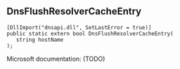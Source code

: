 ## DnsFlushResolverCacheEntry

```
[DllImport("dnsapi.dll", SetLastError = true)]
public static extern bool DnsFlushResolverCacheEntry(
   string hostName
);
```

Microsoft documentation: (TODO)

